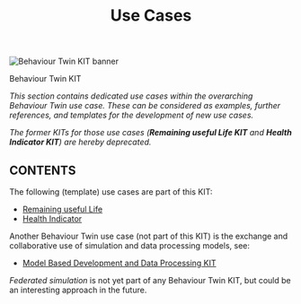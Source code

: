 ﻿---
id: overview
title: Use Cases
description: Behaviour Twin KIT
---

<div style={{display:'block'}}>
  <div style={{display:'inline-block', verticalAlign:'top'}}>

![Behaviour Twin KIT banner](@site/static/img/kits/behavior-twin/behavior-twin-kit-logo.svg)

  </div>
  <div style={{display:'inline-block', fontSize:17, color:'rgb(255,166,1)', marginLeft:7, verticalAlign:'top', paddingTop:6}}>
Behaviour Twin KIT
  </div>
</div>

*This section contains dedicated use cases within the overarching Behaviour Twin use case. These can be considered as examples, further references, and templates for the development of new use cases.*

*The former KITs for those use cases (**Remaining useful Life KIT** and **Health Indicator KIT**) are hereby deprecated.*

## CONTENTS

The following (template) use cases are part of this KIT:

- [Remaining useful Life](rul/overview)
- [Health Indicator](hi/overview)

Another Behaviour Twin use case (not part of this KIT) is the exchange and collaborative use of simulation and data processing models, see:

- [Model Based Development and Data Processing KIT](../adoption-view/overview.md)

*Federated simulation* is not yet part of any Behaviour Twin KIT, but could be an interesting approach in the future.
